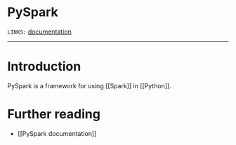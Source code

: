 # PySpark
`LINKS:` [documentation](https://spark.apache.org/docs/latest/api/python/)  

---
# Introduction
PySpark is a framework for using [[Spark]] in [[Python]]. 

# Further reading
- [[PySpark documentation]]

